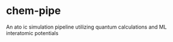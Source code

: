# chem-pipe
An ato ic simulation pipeline utilizing quantum calculations and ML interatomic potentials
